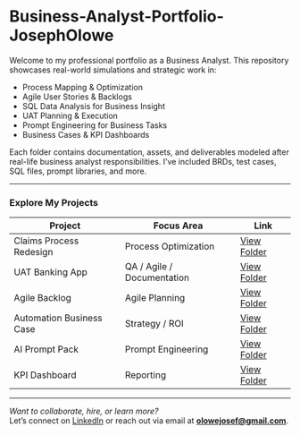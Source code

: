 # Business-Analyst-Portfolio-JosephOlowe

Welcome to my professional portfolio as a Business Analyst. This repository showcases real-world simulations and strategic work in:

-  Process Mapping & Optimization
-  Agile User Stories & Backlogs
-  SQL Data Analysis for Business Insight
-  UAT Planning & Execution
-  Prompt Engineering for Business Tasks
-  Business Cases & KPI Dashboards

Each folder contains documentation, assets, and deliverables modeled after real-life business analyst responsibilities. I’ve included BRDs, test cases, SQL files, prompt libraries, and more.

---

###  Explore My Projects

| Project | Focus Area | Link |
|--------|------------|------|
| Claims Process Redesign | Process Optimization | [View Folder](./claims_process_redesign.md) |
| UAT Banking App | QA / Agile / Documentation | [View Folder](./uat_banking_app_overview.md) |
| Agile Backlog | Agile Planning | [View Folder](./4-Agile-Backlog-MobileLending) |
| Automation Business Case | Strategy / ROI | [View Folder](./5-Business-Case-Automation) |
| AI Prompt Pack | Prompt Engineering | [View Folder](./6-Prompt-Pack-AI-Business) |
| KPI Dashboard | Reporting | [View Folder](./7-KPI-Dashboard-Excel) |

---

 *Want to collaborate, hire, or learn more?*  
Let’s connect on [LinkedIn](https://linkedin.com/in/joseph-olowe) or reach out via email at **olowejosef@gmail.com**.
